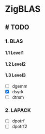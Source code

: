 # ZigBLAS

## # TODO

### 1. BLAS

#### 1.1 Level1

#### 1.2 Level2

#### 1.3 Level3

- [ ] dgemm
- [x] dsyrk
- [ ] dtrsm

### 2. LAPACK

- [ ] dpotrf
- [ ] dpotrf2
